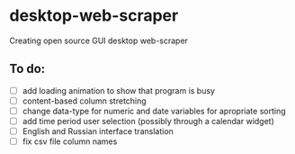 # desktop-web-scraper
Creating open source GUI desktop web-scraper
## To do:
- [ ] add loading animation to show that program is busy
 - [ ] content-based column stretching 
 - [ ] change data-type for numeric and date variables for apropriate sorting 
 - [ ] add time period user selection (possibly through a calendar widget)
 - [ ] English and Russian interface translation
 - [ ] fix csv file column names
